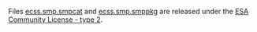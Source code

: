 Files [ecss.smp.smpcat](ecss.smp.smpcat) and [ecss.smp.smppkg](ecss.smp.smppkg) are released under the [ESA Community License - type 2](https://essr.esa.int/license/european-space-agency-community-license-v2-4-weak-copyleft-type-2).